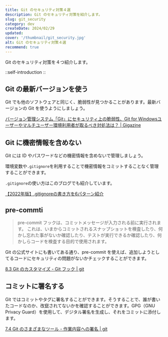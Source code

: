 ```yaml
---
title: Git のセキュリティ対策４選
description: Git のセキュリティ対策を紹介します。
slug: git_security
category: dev
createDate: 2024/02/29
updated: 
cover: '/thumbnail/git_security.jpg'
alt: Git のセキュリティ対策４選
recommend: true
---
```


Git のセキュリティ対策を４つ紹介します。

::self-introduction
::

##  Git の最新バージョンを使う

Git でも他のソフトウェアと同じく、脆弱性が見つかることがあります。最新バージョンの Git を使うようにしましょう。

[バージョン管理システム「Git」にセキュリティ上の脆弱性、Git for Windowsユーザーやマルチユーザー環境利用者が取るべき対処法は？ | Gigazine](https://gigazine.net/news/20220414-git-security-vulnerability/)

## Git に機密情報を含めない

Git には ID やパスワードなどの機密情報を含めないで管理しましょう。

環境変数や`.gitignore`を利用することで機密情報をコミットすることなく管理することができます。

`.gitignore`の使い方はこのブログでも紹介しています。

[【2022年版】.gitignoreの書き方を6パターン紹介](/p/git_gitignore)

## pre-commti

> pre-commit フックは、コミットメッセージが入力される前に実行されます。 これは、いまからコミットされるスナップショットを検査したり、何かし忘れた事がないか確認したり、テストが実行できるか確認したり、何かしらコードを検査する目的で使用されます。

Git の公式サイトにも書いてある通り、pre-commit を使えば、追加しようとしてるコードにセキュリティの問題がないかチェックすることができます。

[8.3 Git のカスタマイズ - Git フック | git](https://git-scm.com/book/ja/v2/Git-のカスタマイズ-Git-フック)

## コミットに署名する

Git ではコミットやタグに署名することができます。そうすることで、誰が書いたコードなのか、改竄されてないかを確認することができます。GPG（GNU Privacy Guard）を使用して、デジタル署名を生成し、それをコミットに添付します。

[7.4 Git のさまざまなツール - 作業内容への署名 | git](https://git-scm.com/book/ja/v2/Git-のさまざまなツール-作業内容への署名)
